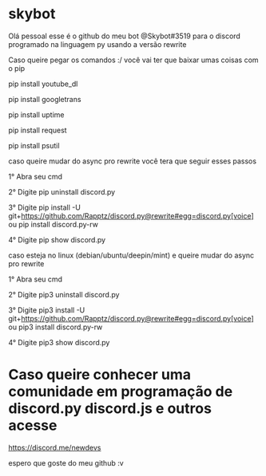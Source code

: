 # skybot

Olá pessoal esse é o github do meu bot @Skybot#3519 para o discord programado na linguagem py usando a versão rewrite

Caso queire pegar os comandos :/ você vai ter que baixar umas coisas com o pip

pip install youtube_dl

pip install googletrans

pip install uptime

pip install request

pip install psutil

caso queire mudar do async pro rewrite você tera que seguir esses passos 

1° Abra seu cmd

2° Digite pip uninstall discord.py

3° Digite pip install -U git+https://github.com/Rapptz/discord.py@rewrite#egg=discord.py[voice] ou pip install discord.py-rw

4° Digite pip show discord.py

caso esteja no linux (debian/ubuntu/deepin/mint) e queire mudar do async pro rewrite

1° Abra seu cmd

2° Digite pip3 uninstall discord.py

3° Digite pip3 install -U git+https://github.com/Rapptz/discord.py@rewrite#egg=discord.py[voice] ou pip3 install discord.py-rw

4° Digite pip3 show discord.py

# Caso queire conhecer uma comunidade em programação de discord.py discord.js e outros acesse

https://discord.me/newdevs


espero que goste do meu github :v
